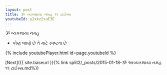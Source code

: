 ```yaml
---
layout: post
title: ૐ વ્યકથાયા નમહ ૧૧ ટાઈમ્સ
youtubeId: y2xkz2suE3E
---
```

 
 
 ૐ વ્યકથાયા નમહ  
 
 -  કોણ જાણે છે તે માટે સ્પષ્ટતા છે 
 
  
 
  
 
 
 
 
 
 


{% include youtubePlayer.html id=page.youtubeId %}
 
[Next]({{ site.baseurl }}{% link  split2/_posts/2015-01-18-ૐ આવ્યકથાયા નમહ ૧૧ ટાઈમ્સ.md%})
 

